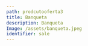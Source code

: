```yaml
---
path: prodcutooferta3
title: Banqueta
description: Banqueta
Image: /assets/banqueta.jpeg
identifier: sale
---
```


